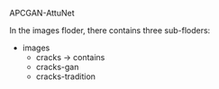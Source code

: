 APCGAN-AttuNet


In the images floder, there contains three sub-floders: 
- images
  - cracks     -> contains
  - cracks-gan
  - cracks-tradition
